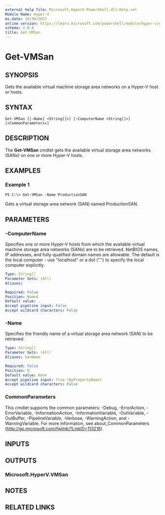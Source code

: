 ```yaml
---
external help file: Microsoft.HyperV.PowerShell.dll-Help.xml
Module Name: Hyper-V
ms.date: 10/30/2017
online version: https://learn.microsoft.com/powershell/module/hyper-v/get-vmsan?view=windowsserver2012r2-ps&wt.mc_id=ps-gethelp
schema: 2.0.0
title: Get-VMSan
---
```


# Get-VMSan

## SYNOPSIS
Gets the available virtual machine storage area networks on a Hyper-V host or hosts.

## SYNTAX

```
Get-VMSan [[-Name] <String[]>] [-ComputerName <String[]>] [<CommonParameters>]
```

## DESCRIPTION
The **Get-VMSan** cmdlet gets the available virtual storage area networks (SANs) on one or more Hyper-V hosts.

## EXAMPLES

### Example 1
```
PS C:\> Get-VMSan -Name ProductionSAN
```

Gets a virtual storage area network (SAN) named ProductionSAN.

## PARAMETERS

### -ComputerName
Specifies one or more Hyper-V hosts from which the available virtual machine storage area networks (SANs) are to be retrieved.
NetBIOS names, IP addresses, and fully-qualified domain names are allowable.
The default is the local computer - use "localhost" or a dot (".") to specify the local computer explicitly.

```yaml
Type: String[]
Parameter Sets: (All)
Aliases: 

Required: False
Position: Named
Default value: .
Accept pipeline input: False
Accept wildcard characters: False
```

### -Name
Specifies the friendly name of a virtual storage area network (SAN) to be retrieved.

```yaml
Type: String[]
Parameter Sets: (All)
Aliases: SanName

Required: False
Position: 0
Default value: None
Accept pipeline input: True (ByPropertyName)
Accept wildcard characters: False
```

### CommonParameters
This cmdlet supports the common parameters: -Debug, -ErrorAction, -ErrorVariable, -InformationAction, -InformationVariable, -OutVariable, -OutBuffer, -PipelineVariable, -Verbose, -WarningAction, and -WarningVariable. For more information, see about_CommonParameters (http://go.microsoft.com/fwlink/?LinkID=113216).

## INPUTS

## OUTPUTS

### Microsoft.HyperV.VMSan

## NOTES

## RELATED LINKS

